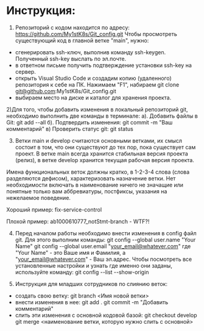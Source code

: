 # Инструкция:
1) Репозиторий с кодом находится по адресу: https://github.com/My1stK8s/Git_config.git
Чтобы просмотреть существующий код в главной ветке "main", нужно:
- сгенерировать ssh-ключ, выполнив команду ssh-keygen. Полученный ssh-key выслать по эл.почте.
- в ответном письме получить подтверждение установки ssh-key на сервер. 
- открыть Visual Studio Code и создадим копию (удаленного) репозитория к себе на ПК. Нажимаем "F1", 
набираем git clone git@github.com:My1stK8s/Git_config.git 
- выбираем место на диске и каталог для хранения проекта.

2)Для того, чтобы добавить изменения в локальный репозиторий git, необходимо выполнить две команды в терминале:
а). Добавить файлы в Git: 
git add --all
б). Подтвердить изменения: 
git commit -m "Ваш комментарий"
в) Проверить статус git:
git status 

3) Ветки main и develop считаются основными ветками, их смысл состоит в том,
что они существуют до тех пор, пока существует сам проект. В ветке main всегда хранится стабильная версия проекта (релиз), 
в ветке develop хранится текущая рабочая версия проекта.

Имена функциональных веток должны кратко, в 1-2-3-4 слова (слова разделяются дефисом),
характеризовать назначение ветки. Нет необходимости включать в наименование ничего не значащие или понятные только вам аббревиатуры,
постфиксы, указания на нежелаемое поведение.

Хороший пример: fix-service-control

Плохой пример: ab1000610777_notStmt-branch - WTF?!


4) Перед началом работы необходимо внести изменения в config файл git. Для этого выполним команды:
git config --global user.name "Your Name"
git config --global user.email "your_email@whatever.com"
где "Your Name" - это Ваше имя и Фамилия, а "your_email@whatever.com" - Ваш эл.адрес.
Чтобы посмотреть все установленные настройки и узнать где именно они заданы, используйте команду:
git config --list --show-origin

5) Инструкция для младших сотрудников по слиянию веток:
- создать свою ветку:
git branch <Имя новой ветки>
- внести изменения в нее:
git add .
git commit -m "Добавить комментарий"
- слить эти изменения с основной кодовой базой:
git checkout develop
git merge <наименование ветки, которую нужно слить с основной>
 
